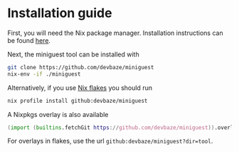 # Installation guide
First, you will need the Nix package manager.  Installation instructions can be
found [here](https://nixos.org/manual/nix/stable#chap-installation).

Next, the miniguest tool can be installed with
```sh
git clone https://github.com/devbaze/miniguest
nix-env -if ./miniguest
```

Alternatively, if you use [Nix flakes](https://nixos.wiki/wiki/Flakes) you
should run
```sh
nix profile install github:devbaze/miniguest
```

A Nixpkgs overlay is also available
```nix
(import (builtins.fetchGit https://github.com/devbaze/miniguest)).overlay
```

For overlays in flakes, use the url `github:devbaze/miniguest?dir=tool`.
